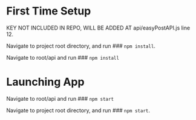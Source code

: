 # First Time Setup

KEY NOT INCLUDED IN REPO, WILL BE ADDED AT api/easyPostAPI.js line 12.

Navigate to project root directory, and run ### `npm install`.

Navigate to root/api and run ### `npm install`

# Launching App


Navigate to root/api and run ### `npm start`

Navigate to project root directory, and run ### `npm start`.
